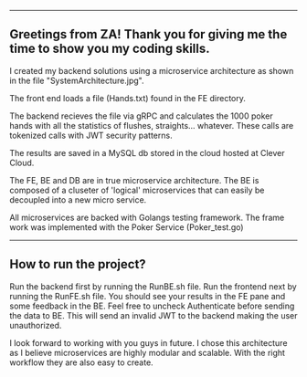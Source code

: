 ----------------------------------------------------------------------------------
Greetings from ZA! Thank you for giving me the time to show you my coding skills.
----------------------------------------------------------------------------------
I created my backend solutions using a microservice architecture as shown in the file "SystemArchitecture.jpg".

The front end loads a file (Hands.txt) found in the FE directory.

The backend recieves the file via gRPC and calculates the 1000 poker hands with all the statistics of flushes, straights... whatever.
These calls are tokenized calls with JWT security patterns.

The results are saved in a MySQL db stored in the cloud hosted at Clever Cloud.

The FE, BE and DB are in true microservice architecture. The BE is composed of a cluseter of 'logical' microservices that can easily be decoupled into a new micro service.


All microservices are backed with Golangs testing framework. The frame work was implemented with the Poker Service (Poker_test.go)

------------------------
How to run the project?
------------------------
Run the backend first by running the RunBE.sh file.
Run the frontend next by running the RunFE.sh file.
You should see your results in the FE pane and some feedback in the BE.
Feel free to uncheck Authenticate before sending the data to BE. This will send an invalid JWT to the backend making the user unauthorized.

I look forward to working with you guys in future. I chose this architecture as I believe microservices are highly modular and scalable. With the right workflow they are also easy to create.
